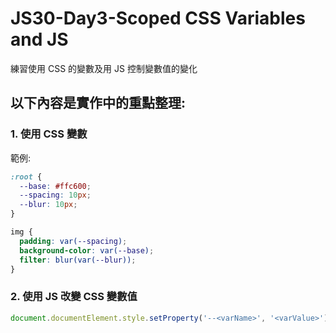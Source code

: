 # JS30-Day3-Scoped CSS Variables and JS
練習使用 CSS 的變數及用 JS 控制變數值的變化

## 以下內容是實作中的重點整理:
### 1. 使用 CSS 變數
範例:
```css
:root {
  --base: #ffc600;
  --spacing: 10px;
  --blur: 10px;
}

img {
  padding: var(--spacing);
  background-color: var(--base);
  filter: blur(var(--blur));
}
```

### 2. 使用 JS 改變 CSS 變數值
```javascript
document.documentElement.style.setProperty('--<varName>', '<varValue>')
```
